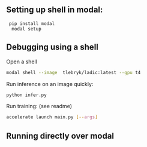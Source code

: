 ## Setting up shell in modal:

```
 pip install modal
  modal setup
```

## Debugging using a shell

Open a shell
```bash
modal shell --image  tlebryk/ladic:latest --gpu t4
```

Run inference on an image quickly: 
```bash
python infer.py
```

Run training: (see readme)
```bash
accelerate launch main.py [--args]
```

## Running directly over modal



